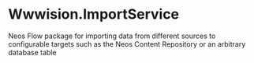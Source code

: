 # Wwwision.ImportService
Neos Flow package for importing data from different sources to configurable targets such as the Neos Content Repository or an arbitrary database table
